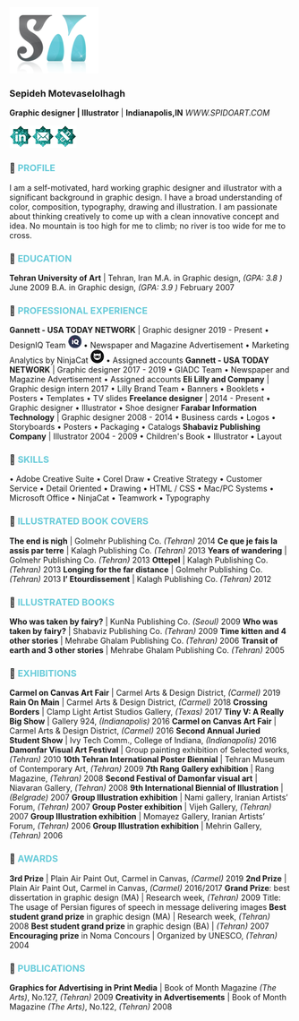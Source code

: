 ![Image of Sepideh_logo](https://raw.githubusercontent.com/SpidoArt/Resume/master/SM_logo_shadow.png)
### Sepideh Motevaselolhagh
**Graphic designer | Illustrator** | **Indianapolis,IN**
_WWW.SPIDOART.COM_




[![Image of LinkedIn_small](https://raw.githubusercontent.com/SpidoArt/Resume/master/LinkedIn_small.png)](https://www.linkedin.com/in/sepideh-motevaselolhagh-23005992)[![Image of Email_small](https://raw.githubusercontent.com/SpidoArt/Resume/master/email_Small.png)](mailto:sepideh.mhagh@gmail.com)[![Image of Website_small](https://raw.githubusercontent.com/SpidoArt/Resume/master/website_small.png)](https://www.SpidoArt.com)


### :diamond_shape_with_a_dot_inside: <font color='67cbd9'>PROFILE</font>
I am a self-motivated, hard working graphic designer and illustrator with a significant background in graphic design. I have a broad understanding of color, composition, typography, drawing and illustration. I am passionate about thinking creatively to come up with a clean innovative concept and idea. No mountain is too high for me to climb; no river is too wide for me to cross.

### :diamond_shape_with_a_dot_inside: <font color='67cbd9'>EDUCATION</font>
**Tehran University of Art** | Tehran, Iran
M.A. in Graphic design, *(GPA: 3.8 )* June 2009
B.A. in Graphic design, *(GPA: 3.9 )* February 2007

### :diamond_shape_with_a_dot_inside: <font color='67cbd9'>PROFESSIONAL EXPERIENCE</font>
 **Gannett - USA TODAY NETWORK** | Graphic designer 2019 - Present
	• DesignIQ Team [![Image of LinkedIn_small](https://raw.githubusercontent.com/SpidoArt/Resume/master/Designiq-dark_small.png)](https://www.designiq.com) • Newspaper and Magazine Advertisement
	• Marketing Analytics by NinjaCat [![Image of LinkedIn_small](https://raw.githubusercontent.com/SpidoArt/Resume/master/ninjacat-dark_small.png)](https://www.ninjacat.io) • Assigned accounts
**Gannett - USA TODAY NETWORK** | Graphic designer 2017 - 2019
	• GIADC Team • Newspaper and Magazine Advertisement • Assigned accounts
 **Eli Lilly and Company** | Graphic design intern 2017
	• Lilly Brand Team • Banners • Booklets
	• Posters • Templates • TV slides
**Freelance designer** | 2014 - Present
	• Graphic designer • Illustrator • Shoe designer
 **Farabar Information Technology** | Graphic designer 2008 - 2014
	• Business cards • Logos • Storyboards
	• Posters • Packaging • Catalogs
 **Shabaviz Publishing Company** | Illustrator 2004 - 2009
	• Children's Book • Illustrator • Layout

### :diamond_shape_with_a_dot_inside: <font color='67cbd9'>SKILLS</font>
• Adobe Creative Suite • Corel Draw • Creative Strategy 
• Customer Service • Detail Oriented • Drawing
• HTML / CSS • Mac/PC Systems • Microsoft Office
• NinjaCat • Teamwork • Typography 

### :diamond_shape_with_a_dot_inside: <font color='67cbd9'>ILLUSTRATED BOOK COVERS</font>
 **The end is nigh** | Golmehr Publishing Co. *(Tehran)* 2014
**Ce que je fais la assis par terre** | Kalagh Publishing Co. *(Tehran)* 2013
**Years of wandering** | Golmehr Publishing Co. *(Tehran)* 2013
**Ottepel** | Kalagh Publishing Co. *(Tehran)* 2013
 **Longing for the far distance** | Golmehr Publishing Co. *(Tehran)* 2013
**l’ Etourdissement** | Kalagh Publishing Co. *(Tehran)* 2012

### :diamond_shape_with_a_dot_inside: <font color='67cbd9'>ILLUSTRATED BOOKS</font>
**Who was taken by fairy?** | KunNa Publishing Co. *(Seoul)* 2009
 **Who was taken by fairy?** | Shabaviz Publishing Co. *(Tehran)* 2009
**Time kitten and 4 other stories** | Mehrabe Ghalam Publishing Co. *(Tehran)* 2006
**Transit of earth and 3 other stories** | Mehrabe Ghalam Publishing Co. *(Tehran)* 2005

### :diamond_shape_with_a_dot_inside: <font color='67cbd9'>EXHIBITIONS</font>
**Carmel on Canvas Art Fair** | Carmel Arts & Design District, *(Carmel)* 2019
**Rain On Main** | Carmel Arts & Design District, *(Carmel)* 2018
**Crossing Borders** | Clamp Light Artist Studios Gallery, *(Texas)* 2017
 **Tiny V: A Really Big Show** | Gallery 924, *(Indianapolis)* 2016
 **Carmel on Canvas Art Fair** | Carmel Arts & Design District, *(Carmel)* 2016
**Second Annual Juried Student Show** | Ivy Tech Comm., College of Indiana, *(Indianapolis)*  2016 
 **Damonfar Visual Art Festival** | Group painting exhibition of Selected works, *(Tehran)* 2010
 **10th Tehran International Poster Biennial** | Tehran Museum of Contemporary Art, *(Tehran)* 2009
**7th Rang Gallery exhibition** | Rang Magazine, *(Tehran)* 2008
 **Second Festival of Damonfar visual art** | Niavaran Gallery, *(Tehran)* 2008
 **9th International Biennial of Illustration** | *(Belgrade)* 2007
**Group Illustration exhibition** | Nami gallery, Iranian Artists’ Forum, *(Tehran)* 2007
**Group Poster exhibition** | Vijeh Gallery, *(Tehran)* 2007
 **Group Illustration exhibition** | Momayez Gallery, Iranian Artists’ Forum, *(Tehran)* 2006
 **Group Illustration exhibition** | Mehrin Gallery, *(Tehran)* 2006

### :diamond_shape_with_a_dot_inside:<font color='67cbd9'> AWARDS</font>
**3rd Prize** | Plain Air Paint Out, Carmel in Canvas, *(Carmel)* 2019
 **2nd Prize** | Plain Air Paint Out, Carmel in Canvas, *(Carmel)* 2016/2017
 **Grand Prize**: best dissertation in graphic design (MA) | Research week, *(Tehran)* 2009
		Title: The usage of Persian figures of speech in message delivering images
**Best student grand prize** in graphic design (MA) | Research week, *(Tehran)* 2008
 **Best student grand prize** in graphic design (BA) | *(Tehran)* 2007
	**Encouraging prize** in Noma Concours | Organized by UNESCO, *(Tehran)* 2004

### :diamond_shape_with_a_dot_inside:<font color='67cbd9'> PUBLICATIONS</font>
 **Graphics for Advertising in Print Media** | Book of Month Magazine *(The Arts)*, No.127, *(Tehran)* 2009
**Creativity in Advertisements** | Book of Month Magazine *(The Arts)*, No.122, *(Tehran)* 2008

